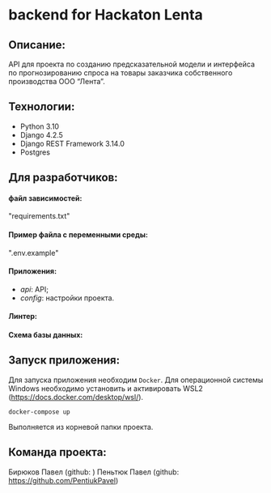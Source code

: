# backend for Hackaton Lenta

## Описание:
API для проекта по созданию предсказательной модели и интерфейса по прогнозированию спроса на товары заказчика собственного производства ООО “Лента”.

## Технологии:
- Python 3.10
- Django 4.2.5
- Django REST Framework 3.14.0
- Postgres

## Для разработчиков:
#### файл зависимостей:
"requirements.txt"

#### Пример файла с переменными среды:
".env.example"

#### Приложения:
- _api_: API;
- _config_: настройки проекта.

#### Линтер:

#### Схема базы данных:

## Запуск приложения:
Для запуска приложения необходим `Docker`. Для операционной системы Windows необходимо установить и активировать WSL2 (https://docs.docker.com/desktop/wsl/).

```команды для запуска проекта
docker-compose up
```
Выполняется из корневой папки проекта.

## Команда проекта:
Бирюков Павел (github: )
Пеньтюк Павел (github: https://github.com/PentiukPavel)
